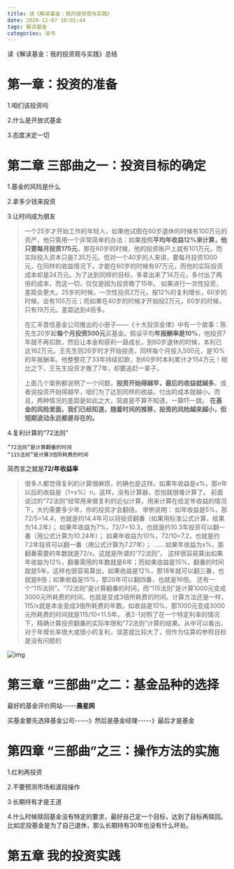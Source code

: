 ```yaml
---
title: 读《解读基金：我的投资观与实践》
date: 2020-12-07 10:01:44
tags: 解读基金
categories: 读书
---
```


读《解读基金：我的投资观与实践》总结

<!--more-->

# 第一章：投资的准备

1.咱们该投资吗

2.什么是开放式基金

3.态度决定一切





# 第二章 三部曲之一：投资目标的确定

1.基金的风险是什么

2.拿多少钱来投资

3.让时间成为朋友

>一个25岁才开始工作的年轻人，如果他试图在60岁退休的时候有100万元的资产，他只需用一个非常简单的办法：如果按照**平均年收益12%**来计算，他只要**每月投资175元**，那在60岁的时候，他的投资账户上就有101万元，而实际投入资本只是7.35万元。但对一个40岁的人来讲，要每月投资1000元，在同样的收益情况下，才能在60岁的时候有97万元，而他的实际投资成本却是24万元。为了达到同样的目标，多拿出来了14万元，多付出了两倍的成本，而这一切，仅仅是因为投资晚了15年。
>如果进行一次性投资，差距会更大。25岁的时候，一次性投资2万元，按12%的复利增长，60岁的时候，会有105万元；而如果在40岁的时候才开始投2万元，60岁的时候，只有19万元。差距达到4倍多。
>
>在汇丰晋信基金公司推出的小册子——《十大投资金律》中有一个故事：陈先生20岁起**每个月投资500元**买基金。假设平均**年报酬率是10%**，他投资7年就不再扣款，然后让本金和获利一路成长，到60岁退休的时候，本利已达162万元。王先生则26岁时才开始投资，同样每个月投入500元，是10%的年报酬率。他整整花了33年持续扣款，到60岁时本利累计才154万元！相比之下，王先生投资才晚了7年，却要追赶一辈子。
>
>上面几个案例都说明了一个问题，**投资开始得越早，最后的收益就越多**。或者说投资开始得越早，咱们为了达到同样的收益，付出的成本就越小。而且，两种情况的差距是如此之大，简直是不算不知道，一算吓一跳。
>**在基金的风险里面，我们已经知道，随着时间的推移，投资的风险越来越小，但短期波动永远都是存在的。**







4.复利计算的“72法则”

```
“72法则”是计算翻番的时间
“115法则”是计算3倍所耗费的时间
```

简而言之就是**72/年收益率**

>很多人都觉得复利的计算很麻烦，的确也是这样。如果年收益是x%，那n年以后的收益是（1+x%）n。这样，没有计算器，恐怕就很难计算了。
>前面说过的“72法则”经常用来做复利的近似计算，用来计算在给定年收益的情况下，大约需要多少年，你的投资才会翻倍。
>举例说明：
>如年收益是5%，那72/5=14.4，也就是约14.4年可以将投资翻番（如果用标准公式计算，结果为14.2年）；
>如果年收益为7%，72/7=10.3，也就是约10.3年投资可以翻一番（用公式计算为10.24年）；
>如果年收益为10%，72/10=7.2，也就是约7.2年投资可以翻一番（用公式计算为7.27年）；
>……
>如果年收益为x%，那翻番需要的年数就是72/x。这就是所谓的“72法则”。
>这样很容易算出如果年收益为12%，翻番需用的年数就是6年；而如果收益是15%，翻番的时间就是5年。这样也很容易算出，如果收益是12%，那18年就可以翻三番，也就是8倍；如果收益是15%，那20年可以翻四番，也就是16倍。
>还有一个“115法则”。“72法则”是计算翻番的时间，而“115法则”是计算1000元变成3000元所耗费的时间，也就是变成3倍所耗费的时间。计算方法还是一样，115/x就是本金变成3倍所耗费的年数。如收益是10%，那1000元变成3000元所耗费的时间就是115/10=11.5年。
>表2-1对照了在一个特定利率的情况下，精确计算投资翻番的实际年限和“72法则”计算的结果。从中可以看出，对于年增长率很大或很小的复利，误差就比较大了，但作为估算的参照目标是没有问题的

![img](/images/2020120701.png)



# 第三章 “三部曲”之二：基金品种的选择



最好的基金评价网站-----**晨星网**

买基金要先选择基金公司-----》然后是基金经理-----》最后才是基金







# 第四章 “三部曲”之三：操作方法的实施

1.红利再投资

2.不要预测市场和波段操作

3.长期持有才是王道

4.什么时候赎回基金没有特定的要求，最好自己定一个目标，达到了目标再赎回。比如定投基金是为了自己退休，那么长期持有30年也没有什么坏处。



# 第五章 我的投资实践